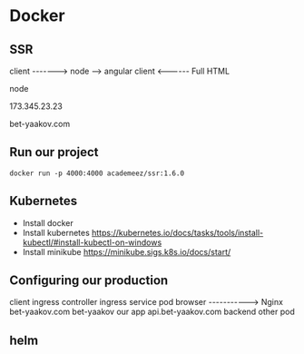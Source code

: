 # Docker


## SSR

client -------> node --> angular
client <------ Full HTML

node

173.345.23.23

bet-yaakov.com


## Run our project

```
docker run -p 4000:4000 academeez/ssr:1.6.0
```

## Kubernetes

- Install docker
- Install kubernetes
https://kubernetes.io/docs/tasks/tools/install-kubectl/#install-kubectl-on-windows
- Install minikube
https://minikube.sigs.k8s.io/docs/start/


## Configuring our production

client              ingress controller       ingress            service            pod
browser -----------> Nginx                 bet-yaakov.com      bet-yaakov         our app
                                          api.bet-yaakov.com   backend            other pod                 

## helm

